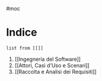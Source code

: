#moc
# Indice
```dataview
list from [[]]
```
1. [[Ingegneria del Software]]
2. [[Attori, Casi d'Uso e Scenari]]
3. [[Raccolta e Analisi dei Requisiti]]